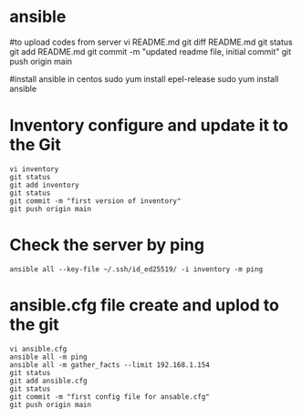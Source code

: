 # ansible

#to upload codes from server
	vi README.md
	git diff README.md
	git status
	git add README.md
	git commit -m "updated readme file, initial commit"
	git push origin main

#install ansible in centos
	sudo yum install epel-release
	sudo yum install ansible


# Inventory configure and update it to the Git
	vi inventory
	git status
	git add inventory
	git status
	git commit -m "first version of inventory"
	git push origin main


# Check the server by ping 
	ansible all --key-file ~/.ssh/id_ed25519/ -i inventory -m ping


# ansible.cfg file create and uplod to the git 
	vi ansible.cfg
	ansible all -m ping
	ansible all -m gather_facts --limit 192.168.1.154
	git status
	git add ansible.cfg
	git status
	git commit -m "first config file for ansable.cfg"
	git push origin main
